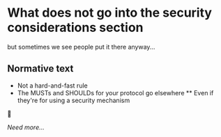 # What does not go into the security considerations section

but sometimes we see people put it there anyway...

## Normative text
* Not a hard-and-fast rule
* The MUSTs and SHOULDs for your protocol go elsewhere
** Even if they're for using a security mechanism

:sheep:

*Need more...*
